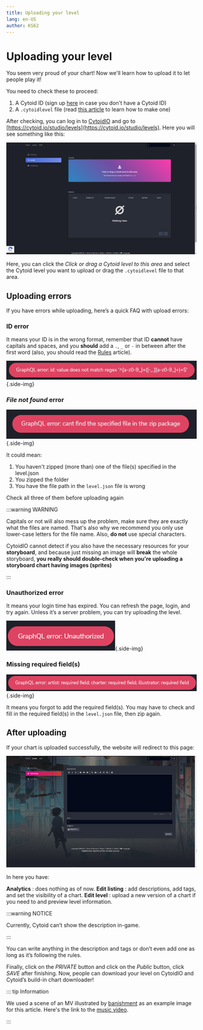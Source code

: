 ```yaml
---
title: Uploading your level
lang: en-US
author: KS62
---
```


# Uploading your level

You seem very proud of your chart! Now we'll learn how to upload it to let people play it!

You need to check these to proceed:

1. A Cytoid ID (sign up [here](https://cytoid.io/session/signup) in case you don't have a Cytoid ID)
2. A `.cytoidlevel` file (read [this article](../cytoid/packing.md) to learn how to make one)

After checking, you can log in to [CytoidIO](https://cytoid.io/session/login) and go to [https://cytoid.io/studio/levels](https://cytoid.io/studio/levels). Here you will see something like this:

![Studio](./_sources_upload.md/1.png)

Here, you can click the *Click or drag a Cytoid level to this area* and select the Cytoid level you want to upload or drag the `.cytoidlevel` file to that area.

## Uploading errors

If you have errors while uploading, here’s a quick FAQ with upload errors:

### ID error

It means your ID is in the wrong format, remember that ID **cannot** have capitals and spaces, and you **should** add a `.`, `_` or `-` in between after the first word (also, you should read the [Rules](./rules) article).

![ID error](./_sources_upload.md/2.png){.side-img}

### *File not found* error

![File not found](./_sources_upload.md/3.png){.side-img}

It could mean:

1. You haven't zipped (more than) one of the file(s) specified in the level.json
2. You zipped the folder
3. You have the file path in the `level.json` file is wrong

Check all three of them before uploading again

:::warning WARNING

Capitals or not will also mess up the problem, make sure they are exactly what the files are named. That's also why we recommend you only use lower-case letters for the file name. Also, **do not** use special characters.

CytoidIO cannot detect if you also have the necessary resources for your **storyboard**, and because just missing an image will **break** the whole storyboard, **you really should double-check when you're uploading a storyboard chart having images (sprites)**

:::

### Unauthorized error

It means your login time has expired. You can refresh the page, login, and try again. Unless it’s a server problem, you can try uploading the level.

 ![Unauthorized](./_sources_upload.md/4.png){.side-img}

### Missing required field(s)

![File not found](./_sources_upload.md/5.png){.side-img}

It means you forgot to add the required field(s). You may have to check and fill in the required field(s) in the `level.json` file, then zip again.

## After uploading

If your chart is uploaded successfully, the website will redirect to this page:

![Edit](./_sources_upload.md/6.jpg)

In here you have:

**Analytics** : does nothing as of now.
**Edit listing** : add descriptions, add tags, and set the visibility of a chart.
**Edit level** : upload a new version of a chart if you need to and preview level information.

:::warning NOTICE

Currently, Cytoid can’t show the description in-game.

:::

You can write anything in the description and tags or don’t even add one as long as it’s following the rules.

Finally, click on the *PRIVATE* button and click on the *Public* button, click *SAVE* after finishing. Now, people can download your level on CytoidIO and Cytoid’s build-in chart downloader!

::: tip Information

We used a scene of an MV illustrated by [banishment](https://www.pixiv.net/en/users/23223750) as an example image for this article. Here's the link to the [music video](https://youtu.be/Gl8sikQ807E).

:::
